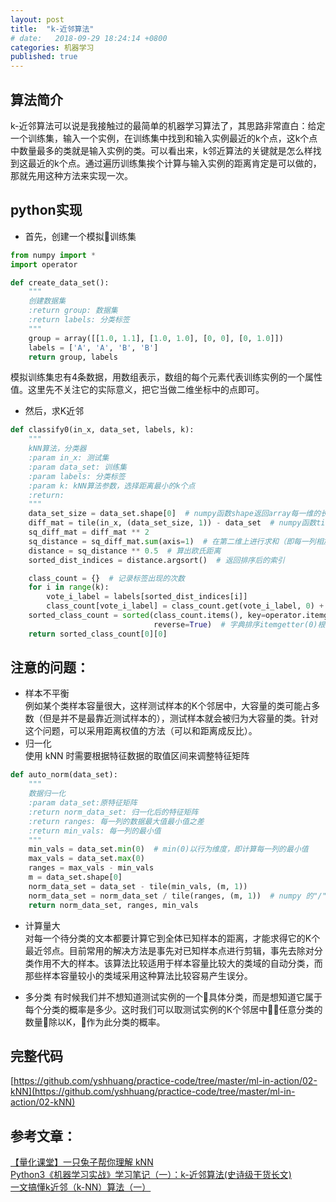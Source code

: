 ```yaml
---
layout: post
title:  "k-近邻算法"
# date:   2018-09-29 18:24:14 +0800
categories: 机器学习
published: true
---
```

## 算法简介
k-近邻算法可以说是我接触过的最简单的机器学习算法了，其思路非常直白：给定一个训练集，输入一个实例，在训练集中找到和输入实例最近的k个点，这k个点中数量最多的类就是输入实例的类。可以看出来，k邻近算法的关键就是怎么样找到这最近的k个点。通过遍历训练集挨个计算与输入实例的距离肯定是可以做的，那就先用这种方法来实现一次。

## python实现

* 首先，创建一个模拟训练集

``` python
from numpy import *
import operator

def create_data_set():
    """
    创建数据集
    :return group: 数据集
    :return labels: 分类标签
    """
    group = array([[1.0, 1.1], [1.0, 1.0], [0, 0], [0, 1.0]])
    labels = ['A', 'A', 'B', 'B']
    return group, labels
```

模拟训练集忠有4条数据，用数组表示，数组的每个元素代表训练实例的一个属性值。这里先不关注它的实际意义，把它当做二维坐标中的点即可。

* 然后，求K近邻

```python
def classify0(in_x, data_set, labels, k):
    """
    kNN算法，分类器
    :param in_x: 测试集
    :param data_set: 训练集
    :param labels: 分类标签
    :param k: kNN算法参数，选择距离最小的k个点
    :return:
    """
    data_set_size = data_set.shape[0]  # numpy函数shape返回array每一维的长度,shape[0]即第一维的长度
    diff_mat = tile(in_x, (data_set_size, 1)) - data_set  # numpy函数tile将数组in_x在行方向上重复data_set_size次，列方向上一次
    sq_diff_mat = diff_mat ** 2
    sq_distance = sq_diff_mat.sum(axis=1)  # 在第二维上进行求和（即每一列相加,axis只能是0或1
    distance = sq_distance ** 0.5  # 算出欧氏距离
    sorted_dist_indices = distance.argsort()  # 返回排序后的索引

    class_count = {}  # 记录标签出现的次数
    for i in range(k):
        vote_i_label = labels[sorted_dist_indices[i]]
        class_count[vote_i_label] = class_count.get(vote_i_label, 0) + 1
    sorted_class_count = sorted(class_count.items(), key=operator.itemgetter(1),
                                reverse=True)  # 字典排序itemgetter(0)根据key排序，itemgetter(1)根据value排序
    return sorted_class_count[0][0]
```

## 注意的问题：  

* 样本不平衡  
例如某个类样本容量很大，这样测试样本的K个邻居中，大容量的类可能占多数（但是并不是最靠近测试样本的），测试样本就会被归为大容量的类。针对这个问题，可以采用距离权值的方法（可以和距离成反比）。
* 归一化  
使用 kNN 时需要根据特征数据的取值区间来调整特征矩阵
```python
def auto_norm(data_set):
    """
    数据归一化
    :param data_set:原特征矩阵
    :return norm_data_set: 归一化后的特征矩阵
    :return ranges: 每一列的数据最大值最小值之差
    :return min_vals: 每一列的最小值
    """
    min_vals = data_set.min(0)  # min(0)以行为维度，即计算每一列的最小值
    max_vals = data_set.max(0)
    ranges = max_vals - min_vals
    m = data_set.shape[0]
    norm_data_set = data_set - tile(min_vals, (m, 1))
    norm_data_set = norm_data_set / tile(ranges, (m, 1))  # numpy 的"/"表示矩阵的每一个元素相除，矩阵的除法用linalg.solve(matA,matB)
    return norm_data_set, ranges, min_vals
```

* 计算量大  
对每一个待分类的文本都要计算它到全体已知样本的距离，才能求得它的K个最近邻点。目前常用的解决方法是事先对已知样本点进行剪辑，事先去除对分类作用不大的样本。该算法比较适用于样本容量比较大的类域的自动分类，而那些样本容量较小的类域采用这种算法比较容易产生误分。

* 多分类
有时候我们并不想知道测试实例的一个具体分类，而是想知道它属于每个分类的概率是多少。这时我们可以取测试实例的K个邻居中任意分类的数量除以K，作为此分类的概率。

## 完整代码
[https://github.com/yshhuang/practice-code/tree/master/ml-in-action/02-kNN](https://github.com/yshhuang/practice-code/tree/master/ml-in-action/02-kNN)

## 参考文章：  
[【量化课堂】一只兔子帮你理解 kNN](https://www.joinquant.com/post/2227)  
[Python3《机器学习实战》学习笔记（一）：k-近邻算法(史诗级干货长文)](https://blog.csdn.net/c406495762/article/details/75172850)  
[一文搞懂k近邻（k-NN）算法（一）](https://zhuanlan.zhihu.com/p/25994179)